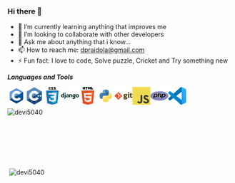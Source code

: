 ### Hi there 👋

<!--
**devi5040/devi5040** is a ✨ _special_ ✨ repository because its `README.md` (this file) appears on your GitHub profile.

Here are some ideas to get you started:--->

<!-- - 🔭 I’m currently working on ... -->
- 🌱 I’m currently learning anything that improves me
- 👯 I’m looking to collaborate with other developers
- 💬 Ask me about anything that i know...
- 📫 How to reach me: dpraidola@gmail.com
- ⚡ Fun fact: I love to code, Solve puzzle, Cricket and Try something new


***Languages and Tools***

<img align="left" width="40px" src="https://raw.githubusercontent.com/github/explore/f3e22f0dca2be955676bc70d6214b95b13354ee8/topics/c/c.png">
<img align="left" width="40px" src="https://raw.githubusercontent.com/github/explore/180320cffc25f4ed1bbdfd33d4db3a66eeeeb358/topics/cpp/cpp.png">
<img align="left" width="40px" src="https://raw.githubusercontent.com/github/explore/80688e429a7d4ef2fca1e82350fe8e3517d3494d/topics/css/css.png">
<img align="left" width="40px" src="https://raw.githubusercontent.com/github/explore/7456fdff59816d37ef383a6c8f32a26ff7332db2/topics/django/django.png">
<img align="left" width="40px" src="https://raw.githubusercontent.com/github/explore/80688e429a7d4ef2fca1e82350fe8e3517d3494d/topics/html/html.png">
<img align="left" width="40px" src="https://raw.githubusercontent.com/github/explore/80688e429a7d4ef2fca1e82350fe8e3517d3494d/topics/python/python.png">
<img align="left" width="40px" src="https://raw.githubusercontent.com/github/explore/80688e429a7d4ef2fca1e82350fe8e3517d3494d/topics/git/git.png">
<img align="left" width="40px" src="https://raw.githubusercontent.com/github/explore/80688e429a7d4ef2fca1e82350fe8e3517d3494d/topics/javascript/javascript.png">
<img align="left" width="40px" src="https://raw.githubusercontent.com/github/explore/ccc16358ac4530c6a69b1b80c7223cd2744dea83/topics/php/php.png">
<img align="left" width="40px" src="https://raw.githubusercontent.com/github/explore/80688e429a7d4ef2fca1e82350fe8e3517d3494d/topics/visual-studio-code/visual-studio-code.png">

<br><br>

<p><img align="left" src="https://github-readme-stats.vercel.app/api/top-langs?username=devi5040&show_icons=true&locale=en&layout=compact" alt="devi5040" /></p>
<br><br><br><br><br><br><br>
<p>&nbsp;<img align="center" src="https://github-readme-stats.vercel.app/api?username=devi5040&show_icons=true&locale=en" alt="devi5040" /></p>
